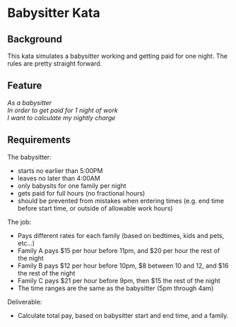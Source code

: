  # Babysitter Kata

## Background
This kata simulates a babysitter working and getting paid for one night.  The rules are pretty straight forward.

## Feature
*As a babysitter<br>
In order to get paid for 1 night of work<br>
I want to calculate my nightly charge<br>*

## Requirements
The babysitter:
- starts no earlier than 5:00PM
- leaves no later than 4:00AM
- only babysits for one family per night
- gets paid for full hours (no fractional hours)
- should be prevented from mistakes when entering times (e.g. end time before start time, or outside of allowable work hours)

The job:
- Pays different rates for each family (based on bedtimes, kids and pets, etc...)
- Family A pays $15 per hour before 11pm, and $20 per hour the rest of the night
- Family B pays $12 per hour before 10pm, $8 between 10 and 12, and $16 the rest of the night
- Family C pays $21 per hour before 9pm, then $15 the rest of the night
- The time ranges are the same as the babysitter (5pm through 4am)

Deliverable:
- Calculate total pay, based on babysitter start and end time, and a family.
